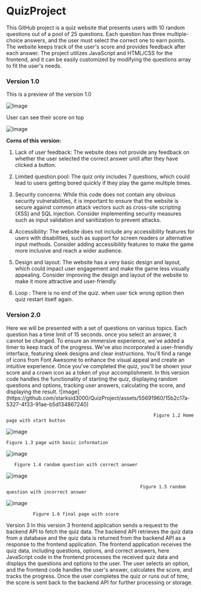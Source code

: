 # QuizProject
This GitHub project is a quiz website that presents users with 10 random questions out of a pool of 25 questions. Each question has three multiple-choice answers, and the user must select the correct one to earn points. The website keeps track of the user's score and provides feedback after each answer. The project utilizes JavaScript and HTML/CSS for the frontend, and it can be easily customized by modifying the questions array to fit the user's needs.

<h3>Version 1.0</h3>

This is a preview of the version 1.0

![Image](https://user-images.githubusercontent.com/55691960/235436586-64003c36-56ed-4cdd-8c49-2a6275445360.png)

User can see their score on top

![Image](https://user-images.githubusercontent.com/55691960/235436616-5744c08f-1097-4685-ace1-c39d7e3e050c.png)

**Corns of this version:**

1. Lack of user feedback: The website does not provide any feedback on whether the user selected the correct answer until after they have clicked a button. 

2. Limited question pool: The quiz only includes 7 questions, which could lead to users getting bored quickly if they play the game multiple times.

3. Security concerns: While this code does not contain any obvious security vulnerabilities, it is important to ensure that the website is secure against common attack vectors such as cross-site scripting (XSS) and SQL injection. Consider implementing security measures such as input validation and sanitization to prevent attacks.

4. Accessibility: The website does not include any accessibility features for users with disabilities, such as support for screen readers or alternative input methods. Consider adding accessibility features to make the game more inclusive and reach a wider audience.

5. Design and layout: The website has a very basic design and layout, which could impact user engagement and make the game less visually appealing. Consider improving the design and layout of the website to make it more attractive and user-friendly.

6. Loop : There is no end of the quiz. when user tick wrong option then quiz restart itself again.

<h3>Version 2.0</h3>
Here we will be presented with a set of questions on various topics. Each question has a time limit of 15 seconds. once you select an answer, it cannot be changed. To ensure an immersive experience, we've added a timer to keep track of the progress. We've also incorporated a user-friendly interface, featuring sleek designs and clear instructions. You'll find a range of icons from Font Awesome to enhance the visual appeal and create an intuitive experience. Once you've completed the quiz, you'll be shown your score and a crown icon as a token of your accomplishment. In this version code handles the functionality of starting the quiz, displaying random questions and options, tracking user answers, calculating the score, and displaying the result.
![image](https://github.com/starksid3000/QuizProject/assets/55691960/15b2c17a-5327-4f33-91ae-b5d134867240)


                                                           Figure 1.2 Home page with start button



![image](https://github.com/starksid3000/QuizProject/assets/55691960/3ea14015-7e7e-46c0-91ac-ba20c29c4195)


	Figure 1.3 page with basic information
![image](https://github.com/starksid3000/QuizProject/assets/55691960/490cd50b-c766-4e89-bad5-672bafa0b322)

	   Figure 1.4 random question with correct answer


![image](https://github.com/starksid3000/QuizProject/assets/55691960/00b37df0-e300-412f-8f45-27257027f3a8)


                                                      Figure 1.5 random question with incorrect answer


![image](https://github.com/starksid3000/QuizProject/assets/55691960/9f6855b9-37a9-4a0b-a66f-592cc8488c00)



		      Figure 1.6 final page with score


Version 3
In this version 3 frontend application sends a request to the backend API to fetch the quiz data. The backend API retrieves the quiz data from a database and the quiz data is returned from the backend API as a response to the frontend application. The frontend application receives the quiz data, including questions, options, and correct answers, here JavaScript code in the frontend processes the received quiz data and displays the questions and options to the user. The user selects an option, and the frontend code handles the user's answer, calculates the score, and tracks the progress. Once the user completes the quiz or runs out of time, the score is sent back to the backend API for further processing or storage.
